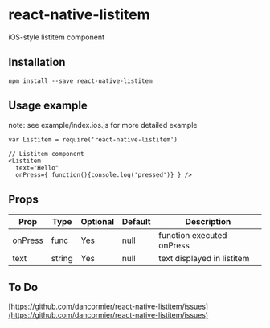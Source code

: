 # react-native-listitem
iOS-style listitem component

## Installation
```
npm install --save react-native-listitem
```

## Usage example

note: see example/index.ios.js for more detailed example

```
var Listitem = require('react-native-listitem')

// Listitem component
<Listitem
  text="Hello"
  onPress={ function(){console.log('pressed')} } />

```

## Props

Prop            | Type   | Optional | Default   | Description
--------------- | ------ | -------- | --------- | -----------
onPress         | func   | Yes      | null      | function executed onPress
text            | string | Yes      | null      | text displayed in listitem


## To Do

[https://github.com/dancormier/react-native-listitem/issues](https://github.com/dancormier/react-native-listitem/issues)